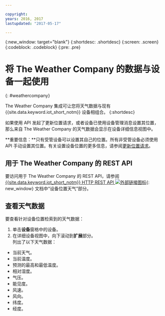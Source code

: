 ```yaml
---

copyright:
years: 2016, 2017
lastupdated: "2017-05-17"

---
```


{:new_window: target="blank"}
{:shortdesc: .shortdesc}
{:screen: .screen}
{:codeblock: .codeblock}
{:pre: .pre}

# 将 The Weather Company 的数据与设备一起使用
{: #weathercompany}

The Weather Company 集成可让您将天气数据与现有 {{site.data.keyword.iot_short_notm}} 设备相组合。
{:shortdesc}

如果使用 API 发起了更新位置请求，或者设备已使用设备管理消息设置其位置，那么来自 The Weather Company 的天气数据会显示在设备详细信息视图中。

**重要信息：**只有受管设备可以设置其自己的位置。所有非受管设备必须使用 API 手动设置其位置。有关设置设备位置的更多信息，请参阅[更新位置请求](../devices/device_mgmt/index.html#update-location)。

## 用于 The Weather Company 的 REST API 
要访问用于 The Weather Company 的 REST API，请参阅
[{{site.data.keyword.iot_short_notm}} HTTP REST API ![外部链接图标](../../../icons/launch-glyph.svg)](https://docs.internetofthings.ibmcloud.com/apis/swagger/v0002/info-mgmt.html){: new_window} 文档中“设备位置天气”部分。

## 查看天气数据

要查看针对设备位置检索到的天气数据：
1. 单击**设备**窗格中的设备。
2. 在详细设备视图中，向下滚动到**扩展**部分。  
列出了以下天气数据：
 - 当前天气。
 - 当前温度。
 - 预测的最高和最低温度。
 - 相对湿度。
 - 气压。
 - 能见度。
 - 风速。
 - 风向。
 - 纬度。
 - 经度。

<!-- Weather data from The Weather Company extension can be retrieved by using the API. For information on the Weather Company API, see [The Weather Company API documentation ![External link icon](../../../icons/launch-glyph.svg)](https://docs.internetofthings.ibmcloud.com/swagger/ext-twc.html){: new_window}. -->
